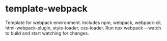 # template-webpack
Template for webpack environment. Includes npm, webpack, webpack-cli, html-webpack-plugin, style-loader, css-loader.
Run npx webpack --watch to build and start watching for changes.
